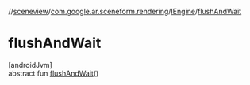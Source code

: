 //[sceneview](../../../index.md)/[com.google.ar.sceneform.rendering](../index.md)/[IEngine](index.md)/[flushAndWait](flush-and-wait.md)

# flushAndWait

[androidJvm]\
abstract fun [flushAndWait](flush-and-wait.md)()
